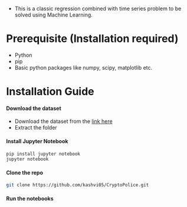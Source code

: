 * This is a classic regression combined with time series problem to be solved using Machine Learning.

# Prerequisite (Installation required)
* Python
* pip
* Basic python packages like numpy, scipy, matplotlib etc.

# Installation Guide

#### Download the dataset
* Download the dataset from the [link here](https://www.kaggle.com/c/g-research-crypto-forecasting/data)
* Extract the folder

#### Install Jupyter Notebook
```bash
pip install jupyter notebook
jupyter notebook
```

#### Clone the repo
```bash
git clone https://github.com/kashvi05/CryptoPolice.git
```

#### Run the notebooks
